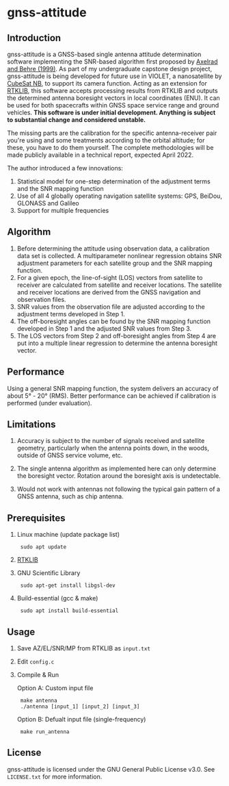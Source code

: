 # gnss-attitude
## Introduction
gnss-attitude is a GNSS-based single antenna attitude determination software implementing the SNR-based algorithm first proposed by [Axelrad and Behre (1999)](https://ieeexplore.ieee.org/abstract/document/736346). As part of my undergraduate capstone design project, gnss-attitude is being developed for future use in VIOLET, a nanosatellite by [CubeSat NB](https://www.unb.ca/initiatives/cubesat/), to support its camera function. Acting as an extension for [RTKLIB](http://www.rtklib.com/), this software accepts processing results from RTKLIB and outputs the determined antenna boresight vectors in local coordinates (ENU). It can be used for both spacecrafts within GNSS space service range and ground vehicles. **This software is under initial development. Anything is subject to substantial change and considered unstable.**

The missing parts are the calibration for the specific antenna-receiver pair you're using and some treatments according to the orbital altitude; for these, you have to do them yourself. The complete methodologies will be made publicly available in a technical report, expected April 2022.

The author introduced a few innovations:
1. Statistical model for one-step determination of the adjustment terms and the SNR mapping function
2. Use of all 4 globally operating navigation satellite systems: GPS, BeiDou, GLONASS and Galileo
3. Support for multiple frequencies

## Algorithm
1. Before determining the attitude using observation data, a calibration data set is collected. A multiparameter nonlinear regression obtains SNR adjustment parameters for each satellite group and the SNR mapping function.
2. For a given epoch, the line-of-sight (LOS) vectors from satellite to receiver are calculated from satellite and receiver locations. The satellite and receiver locations are derived from the GNSS navigation and observation files.
3. SNR values from the observation file are adjusted according to the adjustment terms developed in Step 1.
4. The off-boresight angles can be found by the SNR mapping function developed in Step 1 and the adjusted SNR values from Step 3.
5. The LOS vectors from Step 2 and off-boresight angles from Step 4 are put into a multiple linear regression to determine the antenna boresight vector.

## Performance
Using a general SNR mapping function, the system delivers an accuracy of about 5° - 20° (RMS). Better performance can be achieved if calibration is performed (under evaluation).

## Limitations
1. Accuracy is subject to the number of signals received and satellite geometry, particularly when the antenna points down, in the woods, outside of GNSS service volume, etc.

2. The single antenna algorithm as implemented here can only determine the boresight vector. Rotation around the boresight axis is undetectable.

3. Would not work with antennas not following the typical gain pattern of a GNSS antenna, such as chip antenna.

## Prerequisites
1. Linux machine (update package list)

        sudo apt update

2. [RTKLIB](http://www.rtklib.com/)
3. GNU Scientific Library

        sudo apt-get install libgsl-dev

4. Build-essential (gcc & make)

        sudo apt install build-essential

## Usage
1. Save AZ/EL/SNR/MP from RTKLIB as `input.txt`

2. Edit `config.c`

3. Compile & Run

   Option A: Custom input file

        make antenna
        ./antenna [input_1] [input_2] [input_3]

   Option B: Defualt input file (single-frequency)

        make run_antenna

## License
gnss-attitude is licensed under the GNU General Public License v3.0. See `LICENSE.txt` for more information.
